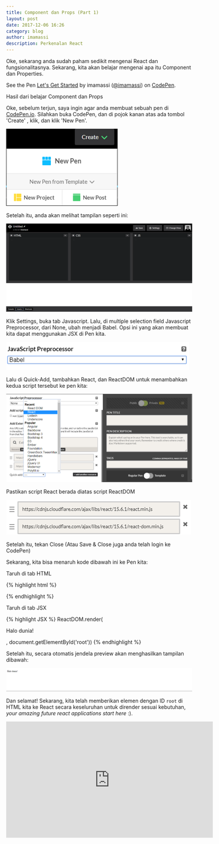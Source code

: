 ```yaml
---
title: Component dan Props (Part 1)
layout: post
date: 2017-12-06 16:26
category: blog
author: imamassi
description: Perkenalan React
---
```


Oke, sekarang anda sudah paham sedikit mengenai React dan fungsionalitasnya. Sekarang, kita akan belajar mengenai apa itu Component dan Properties.

<div class="breaker"></div>

<p data-height="265" data-theme-id="0" data-slug-hash="wpvJQR" data-default-tab="result" data-user="imamassi" data-embed-version="2" data-pen-title="Let's Get Started" class="codepen">See the Pen <a href="https://codepen.io/imamassi/pen/wpvJQR/">Let's Get Started</a> by imamassi (<a href="https://codepen.io/imamassi">@imamassi</a>) on <a href="https://codepen.io">CodePen</a>.</p>
<script async src="https://production-assets.codepen.io/assets/embed/ei.js"></script>

<figcaption class="caption">Hasil dari belajar Component dan Props</figcaption>

<div class="breaker"></div>

Oke, sebelum terjun, saya ingin agar anda membuat sebuah pen di [CodePen.io](http://codepen.io). Silahkan buka CodePen, dan di pojok kanan atas ada tombol 'Create' , klik, dan klik 'New Pen'.

![Codepen](/assets/images/lets-get-started/2017-12-12_202612.png)

Setelah itu, anda akan melihat tampilan seperti ini:

![a](\assets\images\lets-get-started\2017-12-12_214250.png)

Klik Settings, buka tab Javascript. Lalu, di multiple selection field Javascript Preprocessor, dari None, ubah menjadi Babel. Opsi ini yang akan membuat kita dapat menggunakan JSX di Pen kita.

![a](\assets\images\lets-get-started\2017-12-12_215908.png)

Lalu di Quick-Add, tambahkan React, dan ReactDOM untuk menambahkan kedua script tersebut ke pen kita:

![a](\assets\images\lets-get-started\2017-12-12_214931.png)

Pastikan script React berada diatas script ReactDOM

![a](\assets\images\lets-get-started\2017-12-12_215118.png)

Setelah itu, tekan Close (Atau Save & Close juga anda telah login ke CodePen)

Sekarang, kita bisa menaruh kode dibawah ini ke Pen kita:

Taruh di tab HTML

{% highlight html %}
<div id="root"></div>
{% endhighlight %}

Taruh di tab JSX

{% highlight JSX %}
ReactDOM.render(<p>Halo dunia!</p>, document.getElementById('root'))
{% endhighlight %}

Setelah itu, secara otomatis jendela preview akan menghasilkan tampilan dibawah:

![a](\assets\images\lets-get-started\2017-12-12_220517.png)

Dan selamat! Sekarang, kita telah memberikan elemen dengan ID `root` di HTML kita ke React secara keseluruhan untuk dirender sesuai kebutuhan, _your amazing future react applications start here_ :).

<div class="breaker"></div>

<iframe width="560" height="315" src="https://www.youtube.com/embed/cbiMJxNQ30w" frameborder="0" gesture="media" allow="encrypted-media" allowfullscreen></iframe>
